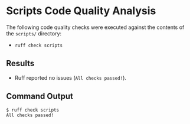 # Scripts Code Quality Analysis

The following code quality checks were executed against the contents of the `scripts/` directory:

- `ruff check scripts`

## Results

- Ruff reported no issues (`All checks passed!`).

## Command Output

```
$ ruff check scripts
All checks passed!
```
